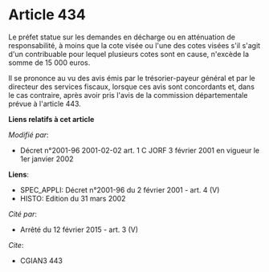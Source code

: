# Article 434

Le préfet statue sur les demandes en décharge ou en atténuation de responsabilité, à moins que la cote visée ou l'une des
cotes visées s'il s'agit d'un contribuable pour lequel plusieurs cotes sont en cause, n'excède la somme de 15 000 euros.

Il se prononce au vu des avis émis par le trésorier-payeur général et par le directeur des services fiscaux, lorsque ces avis
sont concordants et, dans le cas contraire, après avoir pris l'avis de la commission départementale prévue à l'article 443.

**Liens relatifs à cet article**

_Modifié par_:

  - Décret n°2001-96 2001-02-02 art. 1 C JORF 3 février 2001 en vigueur le 1er janvier 2002

**Liens**:

  - SPEC_APPLI: Décret n°2001-96 du 2 février 2001 - art. 4 (V)
  - HISTO: Edition du 31 mars 2002

_Cité par_:

  - Arrêté du 12 février 2015 - art. 3 (V)

_Cite_:

  - CGIAN3 443
